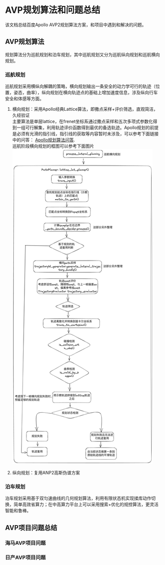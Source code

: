 # AVP规划算法和问题总结
该文档总结百度Apollo AVP2规划算法方案，和项目中遇到和解决的问题。

## AVP规划算法
规划算法分为巡航规划和泊车规划，其中巡航规划又分为巡航纵向规划和巡航横向规划。

### 巡航规划
巡航规划采用横纵向解耦的策略，横向规划输出一条安全的动力学可行的轨迹（位置，姿态，曲率），纵向规划在横向轨迹点的基础上增加速度信息，涉及纵向行车安全和体感等方面。
1. 横向规划：采用Apollo经典Lattice算法，即撒点采样+评价筛选，直观简洁，久经验证  
主要算法是单层lattice，在frenet坐标系通过撒点采样和五次多项式参数化得到一组可行解集，利用轨迹评价函数得到最优的备选轨迹。Apollo规划的前提是必须有光滑的指引线，指引线的获取等内容暂时未涉及，可以参考下面链接中的问答：
[Apollo规划算法问答](https://zhuanlan.zhihu.com/p/69878689).  
巡航阶段横向规划的框图可以参考下面图片
![总体框图](../img/avp_cruise_lateral_planning.png)


2. 纵向规划：复用ANP2高斯伪谱方案



### 泊车规划
泊车规划采用基于双匀速曲线的几何规划算法，利用有限状态机实现揉库动作切换，简单高效省算力；在中高算力平台上可以采用搜索+优化的规控算法，更灵活智能和鲁棒。

## AVP项目问题总结

### 海马AVP项目问题

### 日产AVP项目问题